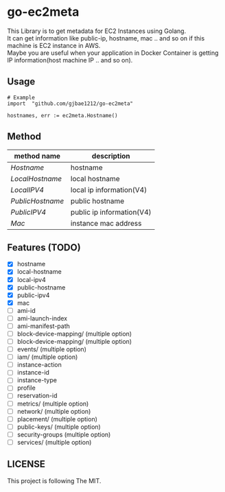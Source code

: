 # go-ec2meta

This Library is to get metadata for EC2 Instances using Golang.    
It can get information like public-ip, hostname, mac .. and so on if this machine is EC2 instance in AWS.  
Maybe you are useful when your application in Docker Container is getting IP information(host machine IP .. and so on).

## Usage
```golang
# Example
import  "github.com/gjbae1212/go-ec2meta"

hostnames, err := ec2meta.Hostname()
```

## Method
| method name | description |
| ------------|-------------|
| *Hostname*  | hostname |
| *LocalHostname*  | local hostname |
| *LocalIPV4*  | local ip information(V4) |
| *PublicHostname*  | public hostname |
| *PublicIPV4*  | public ip information(V4) |
| *Mac*  | instance mac address |


## Features (TODO)
* [X] hostname 
* [X] local-hostname
* [X] local-ipv4
* [X] public-hostname
* [X] public-ipv4
* [X] mac
* [ ] ami-id
* [ ] ami-launch-index
* [ ] ami-manifest-path
* [ ] block-device-mapping/ (multiple option)
* [ ] block-device-mapping/ (multiple option)
* [ ] events/ (multiple option)
* [ ] iam/ (multiple option)
* [ ] instance-action
* [ ] instance-id
* [ ] instance-type
* [ ] profile
* [ ] reservation-id
* [ ] metrics/ (multiple option)
* [ ] network/ (multiple option)
* [ ] placement/ (multiple option)
* [ ] public-keys/ (multiple option)
* [ ] security-groups (multiple option)
* [ ] services/ (multiple option)   
 
## LICENSE
This project is following The MIT.
